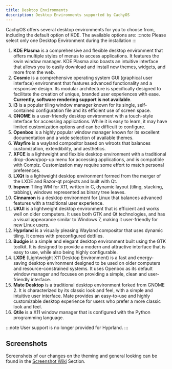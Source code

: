```yaml
---
title: Desktop Environments
description: Desktop Environments supported by CachyOS
---
```


CachyOS offers several desktop environments for you to choose from, including the default option of KDE. The available options are:
:::note
Please select only one Desktop Environment during the installation
:::

1.  **KDE Plasma** is a comprehensive and flexible desktop environment that offers multiple styles of menus to access applications. It features the kwin window manager. KDE Plasma also boasts an intuitive interface that allows you to easily download and install new themes, widgets, and more from the web.
2.  **Cosmic** is a comprehensive operating system GUI (graphical user interface) environment that features advanced functionality and a responsive design. Its modular architecture is specifically designed to facilitate the creation of unique, branded user experiences with ease. **Currently, software rendering support is not available**.
3.  **i3** is a popular tiling window manager known for its single, self-contained configuration file and its efficient use of screen space.
4.  **GNOME** is a user-friendly desktop environment with a touch-style interface for accessing applications. While it is easy to learn, it may have limited customization options and can be difficult to configure.
5.  **Openbox** is a highly popular window manager known for its excellent documentation and a wide selection of available themes.
6.  **Wayfire** is a wayland compositor based on wlroots that balances customization, extendibility, and aesthetics.
7.  **XFCE** is a lightweight and flexible desktop environment with a traditional drop-down/pop-up menu for accessing applications, and is compatible with Compiz. Customization may require some effort to match personal preferences.
8.  **LXQt** is a lightweight desktop environment formed from the merger of the LXDE and Razor-qt projects and built with Qt.
9. **bspwm** Tiling WM for X11, written in C, dynamic layout (tiling, stacking, tabbing), windows represented as binary tree leaves.
10. **Cinnamon** is a desktop environment for Linux that balances advanced features with a traditional user experience.
11. **UKUI** is a lightweight desktop environment that is efficient and works well on older computers. It uses both GTK and Qt technologies, and has a visual appearance similar to Windows 7, making it user-friendly for new Linux users.
12. **Hyprland** is a visually pleasing Wayland compositor that uses dynamic tiling. It comes with preconfigured dotfiles.
13. **Budgie** is a simple and elegant desktop environment built using the GTK toolkit. It is designed to provide a modern and attractive interface that is easy to use, while also being highly configurable.
14.  **LXDE** (Lightweight X11 Desktop Environment) is a fast and energy-saving desktop environment designed to be used on older computers and resource-constrained systems. It uses Openbox as its default window manager and focuses on providing a simple, clean and user-friendly interface.
15.  **Mate Desktop** is a traditional desktop environment forked from GNOME 2. It is characterized by its classic look and feel, with a simple and intuitive user interface. Mate provides an easy-to-use and highly customizable desktop experience for users who prefer a more classic look and feel.
16. **Qtile** is a X11 window manager that is configured with the Python programming language.

:::note
User support is no longer provided for Hyprland.
:::

Screenshots
-----------

Screenshots of our changes on the theming and general looking can be found in the [Screenshot Wiki](/installation/screenshots) Section.

